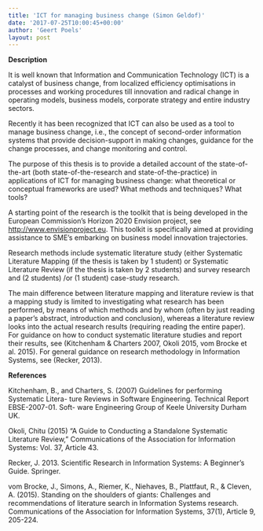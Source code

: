 ```yaml
---
title: 'ICT for managing business change (Simon Geldof)'
date: '2017-07-25T10:00:45+00:00'
author: 'Geert Poels'
layout: post
---
```


**Description**

It is well known that Information and Communication Technology (ICT) is a catalyst of business change, from localized efficiency optimisations in processes and working procedures till innovation and radical change in operating models, business models, corporate strategy and entire industry sectors.

Recently it has been recognized that ICT can also be used as a tool to manage business change, i.e., the concept of second-order information systems that provide decision-support in making changes, guidance for the change processes, and change monitoring and control.

The purpose of this thesis is to provide a detailed account of the state-of-the-art (both state-of-the-research and state-of-the-practice) in applications of ICT for managing business change: what theoretical or conceptual frameworks are used? What methods and techniques? What tools?

A starting point of the research is the toolkit that is being developed in the European Commission’s Horizon 2020 Envision project, see <http://www.envisionproject.eu​>. This toolkit is specifically aimed at providing assistance to SME’s embarking on business model innovation trajectories.​

Research methods include systematic literature study (either Systematic Literature Mapping (if the thesis is taken by 1 student) or Systematic Literature Review (if the thesis is taken by 2 students) and survey research and (2 students) /or (1 student) case-study research.

The main difference between literature mapping and literature review is that a mapping study is limited to investigating what research has been performed, by means of which methods and by whom (often by just reading a paper’s abstract, introduction and conclusion), whereas a literature review looks into the actual research results (requiring reading the entire paper). For guidance on how to conduct systematic literature studies and report their results, see (Kitchenham &amp; Charters 2007, Okoli 2015, vom Brocke et al. 2015). For general guidance on research methodology in Information Systems, see (Recker, 2013).

**References**

Kitchenham, B., and Charters, S. (2007) Guidelines for performing Systematic Litera- ture Reviews in Software Engineering. Technical Report EBSE-2007-01. Soft- ware Engineering Group of Keele University Durham UK.

Okoli, Chitu (2015) “A Guide to Conducting a Standalone Systematic Literature Review,” Communications of the Association for Information Systems: Vol. 37, Article 43.

Recker, J. 2013. Scientific Research in Information Systems: A Beginner’s Guide. Springer.

vom Brocke, J., Simons, A., Riemer, K., Niehaves, B., Plattfaut, R., &amp; Cleven, A. (2015). Standing on the shoulders of giants: Challenges and recommendations of literature search in Information Systems research. Communications of the Association for Information Systems, 37(1), Article 9, 205-224.